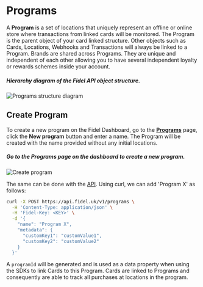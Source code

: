 # Programs

A **Program** is a set of locations that uniquely represent an offline or online store where transactions from linked cards will be monitored. The Program is the parent object of your card linked structure. Other objects such as Cards, Locations, Webhooks and Transactions will always be linked to a Program. Brands are shared across Programs. They are unique and independent of each other allowing you to have several independent loyalty or rewards schemes inside your account.

##### Hierarchy diagram of the Fidel API object structure.

![Programs structure diagram](https://raw.githubusercontent.com/FidelLimited/docs/master/assets/images/programs_diagram_2020.png "Programs structure diagram")

## Create Program
To create a new program on the Fidel Dashboard, go to the [**Programs**](https://dashboard.fidel.uk/programs) page, click the **New program** button and enter a name. The Program will be created with the name provided without any initial locations.

##### Go to the Programs page on the dashboard to create a new program.

![Create program](https://raw.githubusercontent.com/FidelLimited/docs/master/assets/images/create-program.png "Create program")

The same can be done with the [API](https://reference.fidel.uk/reference#create-program).  Using curl, we can add 'Program X' as follows:

```sh
curl -X POST https://api.fidel.uk/v1/programs \
  -H 'Content-Type: application/json' \
  -H 'Fidel-Key: <KEY>' \
  -d '{
    "name": "Program X",
    "metadata": {
      "customKey1": "customValue1",
      "customKey2": "customValue2"
    }
  }'
  ```


A `programId` will be generated and is used as a data property when using the SDKs to link Cards to this Program. Cards are linked to Programs and consequently are able to track all purchases at locations in the program.
